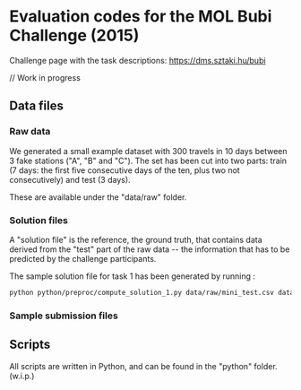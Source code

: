 # Evaluation codes for the MOL Bubi Challenge (2015)

Challenge page with the task descriptions:  https://dms.sztaki.hu/bubi

// Work in progress

## Data files

### Raw data

We generated a small example dataset with 300 travels in 10 days between 3 fake stations ("A", "B" and "C").
The set has been cut into two parts: train (7 days: the first five consecutive days of the ten, plus two not consecutively) and test (3 days).

These are available under the "data/raw" folder.

### Solution files

A "solution file" is the reference, the ground truth, that contains data derived from the
"test" part of the raw data -- the information that has to be predicted by the challenge participants.

The sample solution file for task 1 has been generated by running :

```bash
python python/preproc/compute_solution_1.py data/raw/mini_test.csv data/task1-BRP/mini1-solution.csv
```

### Sample submission files

## Scripts

All scripts are written in Python, and can be found in the "python" folder. (w.i.p.)



